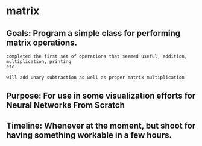 # matrix

## Goals: Program a simple class for performing matrix operations. 
    completed the first set of operations that seemed useful, addition, multiplication, printing
    etc. 

    will add unary subtraction as well as proper matrix multiplication
## Purpose: For use in some visualization efforts for Neural Networks From Scratch 

## Timeline: Whenever at the moment, but shoot for having something workable in a few hours. 


